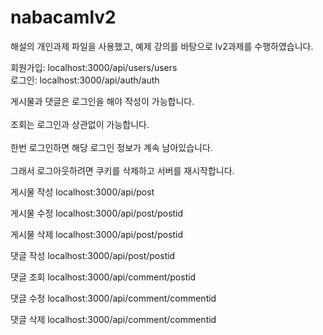 # nabacamlv2
해설의 개인과제 파일을 사용했고, 예제 강의를 바탕으로 lv2과제를 수행하였습니다.

회원가입: localhost:3000/api/users/users<br>
로그인: localhost:3000/api/auth/auth 

게시물과 댓글은 로그인을 해야 작성이 가능합니다.<br><br>
조회는 로그인과 상관없이 가능합니다.<br><br>
한번 로그인하면 해당 로그인 정보가 계속 남아있습니다.<br><br>
그래서 로그아웃하려면 쿠키를 삭제하고 서버를 재시작합니다.

게시물 작성
localhost:3000/api/post

게시물 수정
localhost:3000/api/post/postid

게시물 삭제
localhost:3000/api/post/postid

댓글 작성
localhost:3000/api/post/postid

댓글 조회
localhost:3000/api/comment/postid

댓글 수정
localhost:3000/api/comment/commentid

댓글 삭제
localhost:3000/api/comment/commentid
